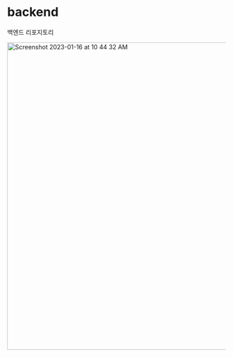# backend
백엔드 리포지토리


<img width="708" alt="Screenshot 2023-01-16 at 10 44 32 AM" src="https://user-images.githubusercontent.com/114923190/212581567-0b7d8a3e-9e41-4295-ae38-18aca0c9dcf7.png">
